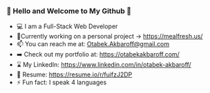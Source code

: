### 👋 Hello and Welcome to My Github 👋

- :computer: I am a Full-Stack Web Developer
- :mag_right:Currently working on a personal project → https://mealfresh.us/
- 📫 You can reach me at: Otabek.Akbaroff@gmail.com
- :arrow_right: Check out my portfolio at: https://otabekakbaroff.com/
- :hourglass: My LinkedIn: https://www.linkedin.com/in/otabek-akbaroff/
- :scroll: Resume: https://resume.io/r/fuifzJ2DP
- ⚡ Fun fact: I speak 4 languages

